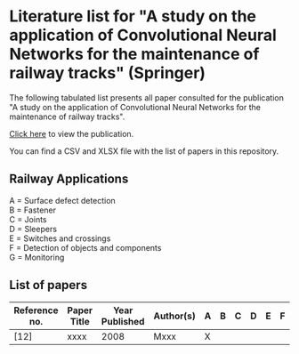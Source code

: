 [PAPER]: https://2023.ieee-itsc.org/
# Literature list for "A study on the application of Convolutional Neural Networks for the maintenance of railway tracks" (Springer)
The following tabulated list presents all paper consulted for the publication "A study on the application of Convolutional Neural Networks for the maintenance of railway tracks".

[Click here][PAPER] to view the publication.

You can find a CSV and XLSX file with the list of papers in this repository.

## Railway Applications
A = Surface defect detection  
B = Fastener  
C = Joints  
D = Sleepers  
E = Switches and crossings  
F = Detection of objects and components  
G = Monitoring  

## List of papers
|Reference no.|Paper Title|Year Published|Author(s)|A|B|C|D|E|F|G|
|-------------|-----------|--------------|---------|-|-|-|-|-|-|-|
|[12]|xxxx|2008|Mxxx|X|||||||
